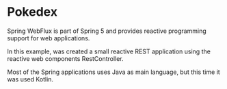 # Pokedex

Spring WebFlux is part of Spring 5 and provides reactive programming support for web applications.

In this example, was created a small reactive REST application using the reactive web components RestController.

Most of the Spring applications uses Java as main language, but this time it was used Kotlin.


